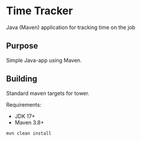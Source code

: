 # Time Tracker

Java (Maven) application for tracking time on the job

## Purpose

Simple Java-app using Maven.

## Building

Standard maven targets for tower.

Requirements:

* JDK 17+
* Maven 3.8+

```bash
mvn clean install
```
